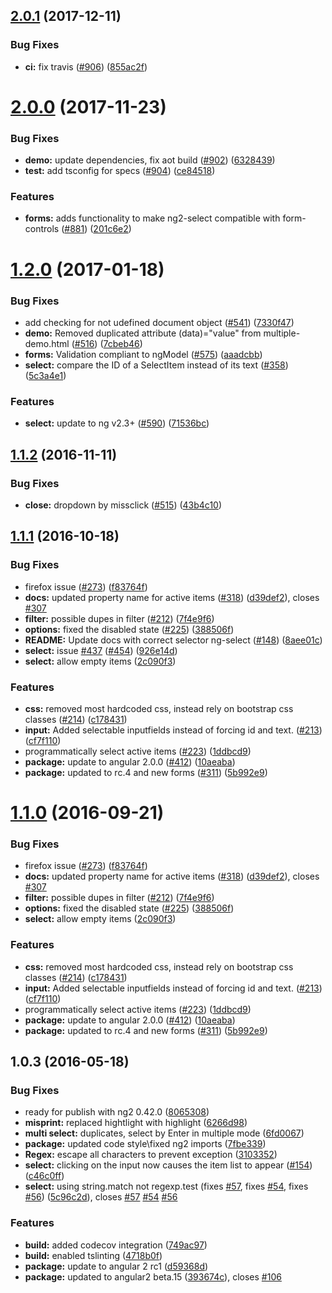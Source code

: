 <a name="2.0.1"></a>
## [2.0.1](https://github.com/valor-software/ng2-select/compare/v2.0.0...v2.0.1) (2017-12-11)


### Bug Fixes

* **ci:** fix travis ([#906](https://github.com/valor-software/ng2-select/issues/906)) ([855ac2f](https://github.com/valor-software/ng2-select/commit/855ac2f))



<a name="2.0.0"></a>
# [2.0.0](https://github.com/valor-software/ng2-select/compare/v1.2.0...v2.0.0) (2017-11-23)


### Bug Fixes

* **demo:** update dependencies, fix aot build ([#902](https://github.com/valor-software/ng2-select/issues/902)) ([6328439](https://github.com/valor-software/ng2-select/commit/6328439))
* **test:** add tsconfig for specs ([#904](https://github.com/valor-software/ng2-select/issues/904)) ([ce84518](https://github.com/valor-software/ng2-select/commit/ce84518))


### Features

* **forms:** adds functionality to make ng2-select compatible with form-controls ([#881](https://github.com/valor-software/ng2-select/issues/881)) ([201c6e2](https://github.com/valor-software/ng2-select/commit/201c6e2))



<a name="1.2.0"></a>
# [1.2.0](https://github.com/valor-software/ng2-select/compare/v1.1.2...v1.2.0) (2017-01-18)


### Bug Fixes

* add checking for not udefined document object ([#541](https://github.com/valor-software/ng2-select/issues/541)) ([7330f47](https://github.com/valor-software/ng2-select/commit/7330f47))
* **demo:** Removed duplicated attribute (data)="value" from multiple-demo.html ([#516](https://github.com/valor-software/ng2-select/issues/516)) ([7cbeb46](https://github.com/valor-software/ng2-select/commit/7cbeb46))
* **forms:** Validation compliant to ngModel ([#575](https://github.com/valor-software/ng2-select/issues/575)) ([aaadcbb](https://github.com/valor-software/ng2-select/commit/aaadcbb))
* **select:** compare the ID of a SelectItem instead of its text ([#358](https://github.com/valor-software/ng2-select/issues/358)) ([5c3a4e1](https://github.com/valor-software/ng2-select/commit/5c3a4e1))


### Features

* **select:** update to ng v2.3+ ([#590](https://github.com/valor-software/ng2-select/issues/590)) ([71536bc](https://github.com/valor-software/ng2-select/commit/71536bc))



<a name="1.1.2"></a>
## [1.1.2](https://github.com/valor-software/ng2-select/compare/v1.1.1...v1.1.2) (2016-11-11)


### Bug Fixes

* **close:** dropdown by missclick ([#515](https://github.com/valor-software/ng2-select/issues/515)) ([43b4c10](https://github.com/valor-software/ng2-select/commit/43b4c10))



<a name="1.1.1"></a>
## [1.1.1](https://github.com/valor-software/ng2-select/compare/v1.0.3...v1.1.1) (2016-10-18)


### Bug Fixes

* firefox issue ([#273](https://github.com/valor-software/ng2-select/issues/273)) ([f83764f](https://github.com/valor-software/ng2-select/commit/f83764f))
* **docs:** updated property name for active items ([#318](https://github.com/valor-software/ng2-select/issues/318)) ([d39def2](https://github.com/valor-software/ng2-select/commit/d39def2)), closes [#307](https://github.com/valor-software/ng2-select/issues/307)
* **filter:** possible dupes in filter ([#212](https://github.com/valor-software/ng2-select/issues/212)) ([7f4e9f6](https://github.com/valor-software/ng2-select/commit/7f4e9f6))
* **options:** fixed the disabled state ([#225](https://github.com/valor-software/ng2-select/issues/225)) ([388506f](https://github.com/valor-software/ng2-select/commit/388506f))
* **README:** Update docs with correct selector ng-select ([#148](https://github.com/valor-software/ng2-select/issues/148)) ([8aee01c](https://github.com/valor-software/ng2-select/commit/8aee01c))
* **select:**  issue [#437](https://github.com/valor-software/ng2-select/issues/437) ([#454](https://github.com/valor-software/ng2-select/issues/454)) ([926e14d](https://github.com/valor-software/ng2-select/commit/926e14d))
* **select:** allow empty items ([2c090f3](https://github.com/valor-software/ng2-select/commit/2c090f3))


### Features

* **css:** removed most hardcoded css, instead rely on bootstrap css classes ([#214](https://github.com/valor-software/ng2-select/issues/214)) ([c178431](https://github.com/valor-software/ng2-select/commit/c178431))
* **input:** Added selectable inputfields instead of forcing id and text. ([#213](https://github.com/valor-software/ng2-select/issues/213)) ([cf7f110](https://github.com/valor-software/ng2-select/commit/cf7f110))
* programmatically select active items ([#223](https://github.com/valor-software/ng2-select/issues/223)) ([1ddbcd9](https://github.com/valor-software/ng2-select/commit/1ddbcd9))
* **package:** update to angular 2.0.0 ([#412](https://github.com/valor-software/ng2-select/issues/412)) ([10aeaba](https://github.com/valor-software/ng2-select/commit/10aeaba))
* **package:** updated to rc.4 and new forms ([#311](https://github.com/valor-software/ng2-select/issues/311)) ([5b992e9](https://github.com/valor-software/ng2-select/commit/5b992e9))



<a name="1.1.0"></a>
# [1.1.0](https://github.com/valor-software/ng2-select/compare/v1.0.3...v1.1.0) (2016-09-21)


### Bug Fixes

* firefox issue ([#273](https://github.com/valor-software/ng2-select/issues/273)) ([f83764f](https://github.com/valor-software/ng2-select/commit/f83764f))
* **docs:** updated property name for active items ([#318](https://github.com/valor-software/ng2-select/issues/318)) ([d39def2](https://github.com/valor-software/ng2-select/commit/d39def2)), closes [#307](https://github.com/valor-software/ng2-select/issues/307)
* **filter:** possible dupes in filter ([#212](https://github.com/valor-software/ng2-select/issues/212)) ([7f4e9f6](https://github.com/valor-software/ng2-select/commit/7f4e9f6))
* **options:** fixed the disabled state ([#225](https://github.com/valor-software/ng2-select/issues/225)) ([388506f](https://github.com/valor-software/ng2-select/commit/388506f))
* **select:** allow empty items ([2c090f3](https://github.com/valor-software/ng2-select/commit/2c090f3))


### Features

* **css:** removed most hardcoded css, instead rely on bootstrap css classes ([#214](https://github.com/valor-software/ng2-select/issues/214)) ([c178431](https://github.com/valor-software/ng2-select/commit/c178431))
* **input:** Added selectable inputfields instead of forcing id and text. ([#213](https://github.com/valor-software/ng2-select/issues/213)) ([cf7f110](https://github.com/valor-software/ng2-select/commit/cf7f110))
* programmatically select active items ([#223](https://github.com/valor-software/ng2-select/issues/223)) ([1ddbcd9](https://github.com/valor-software/ng2-select/commit/1ddbcd9))
* **package:** update to angular 2.0.0 ([#412](https://github.com/valor-software/ng2-select/issues/412)) ([10aeaba](https://github.com/valor-software/ng2-select/commit/10aeaba))
* **package:** updated to rc.4 and new forms ([#311](https://github.com/valor-software/ng2-select/issues/311)) ([5b992e9](https://github.com/valor-software/ng2-select/commit/5b992e9))



<a name="1.0.3"></a>
## 1.0.3 (2016-05-18)


### Bug Fixes

* ready for publish with ng2 0.42.0 ([8065308](https://github.com/valor-software/ng2-select/commit/8065308))
* **misprint:** replaced hightlight with highlight ([6266d98](https://github.com/valor-software/ng2-select/commit/6266d98))
* **multi select:** duplicates, select by Enter in multiple mode ([6fd0067](https://github.com/valor-software/ng2-select/commit/6fd0067))
* **package:** updated code style\fixed ng2 imports ([7fbe339](https://github.com/valor-software/ng2-select/commit/7fbe339))
* **Regex:** escape all characters to prevent exception ([3103352](https://github.com/valor-software/ng2-select/commit/3103352))
* **select:** clicking on the input now causes the item list to appear ([#154](https://github.com/valor-software/ng2-select/issues/154)) ([c46c0ff](https://github.com/valor-software/ng2-select/commit/c46c0ff))
* **select:** using string.match not regexp.test (fixes [#57](https://github.com/valor-software/ng2-select/issues/57), fixes [#54](https://github.com/valor-software/ng2-select/issues/54), fixes [#56](https://github.com/valor-software/ng2-select/issues/56)) ([5c96c2d](https://github.com/valor-software/ng2-select/commit/5c96c2d)), closes [#57](https://github.com/valor-software/ng2-select/issues/57) [#54](https://github.com/valor-software/ng2-select/issues/54) [#56](https://github.com/valor-software/ng2-select/issues/56)


### Features

* **build:** added codecov integration ([749ac97](https://github.com/valor-software/ng2-select/commit/749ac97))
* **build:** enabled tslinting ([4718b0f](https://github.com/valor-software/ng2-select/commit/4718b0f))
* **package:** update to angular 2 rc1  ([d59368d](https://github.com/valor-software/ng2-select/commit/d59368d))
* **package:** updated to angular2 beta.15 ([393674c](https://github.com/valor-software/ng2-select/commit/393674c)), closes [#106](https://github.com/valor-software/ng2-select/issues/106)




